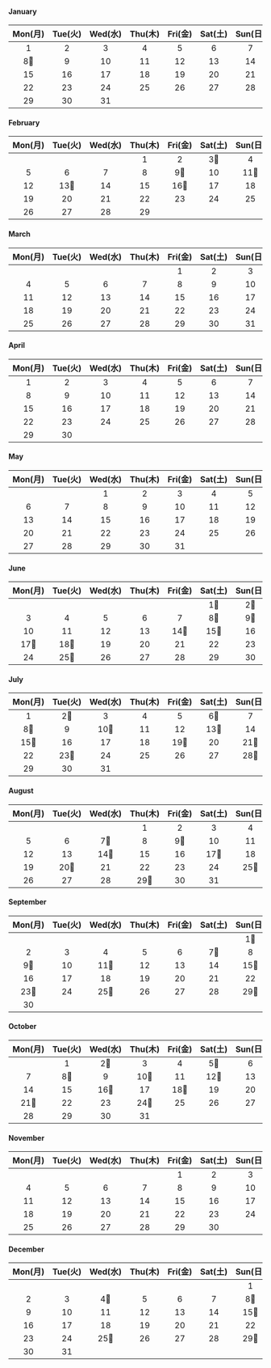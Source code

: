 #### January

|  Mon(月) | Tue(火) | Wed(水) | Thu(木) | Fri(金) | Sat(土) | Sun(日) |
| :-----: | :-----: | :-----: | :-----: | :-----: | :-----: | :-----: |
|     1    |     2    |     3    |     4    |     5    |     6    |     7    |
|   8🥑    |     9    |    10    |    11    |    12    |    13    |    14    |
|    15    |    16    |    17    |    18    |    19    |    20    |    21    |
|    22    |    23    |    24    |    25    |    26    |    27    |    28    |
|    29    |    30    |    31    |         |         |         |         |

#### February

|  Mon(月) | Tue(火) | Wed(水) | Thu(木) | Fri(金) | Sat(土) | Sun(日) |
| :-----: | :-----: | :-----: | :-----: | :-----: | :-----: | :-----: |
|         |         |         |     1    |     2    |   3🥑    |     4    |
|     5    |   6    |     7    |     8    |   9🥑    |    10    |    11🥑    |
|    12    |    13🥑    |    14    |    15    |    16🥑    |    17    |    18    |
|    19    |    20    |    21    |    22    |    23    |    24    |    25    |
|    26    |    27    |    28    |    29    |         |         |         |

#### March

|  Mon(月) | Tue(火) | Wed(水) | Thu(木) | Fri(金) | Sat(土) | Sun(日) |
| :-----: | :-----: | :-----: | :-----: | :-----: | :-----: | :-----: |
|         |         |         |         |     1    |     2    |     3    |
|     4    |     5    |     6    |     7    |     8    |     9    |    10    |
|    11    |    12    |    13    |    14    |    15    |    16    |    17    |
|    18    |    19    |    20    |    21    |    22    |    23    |    24    |
|    25    |    26    |    27    |    28    |    29    |    30    |    31    |

#### April

|  Mon(月) | Tue(火) | Wed(水) | Thu(木) | Fri(金) | Sat(土) | Sun(日) |
| :-----: | :-----: | :-----: | :-----: | :-----: | :-----: | :-----: |
|     1    |     2    |     3    |     4    |     5    |     6    |     7    |
|     8    |     9    |    10    |    11    |    12    |    13    |    14    |
|    15    |    16    |    17    |    18    |    19    |    20    |    21    |
|    22    |    23    |    24    |    25    |    26    |    27    |    28    |
|    29    |    30    |         |         |         |         |         |

#### May

|  Mon(月) | Tue(火) | Wed(水) | Thu(木) | Fri(金) | Sat(土) | Sun(日) |
| :-----: | :-----: | :-----: | :-----: | :-----: | :-----: | :-----: |
|         |         |     1    |     2    |     3    |     4    |     5    |
|     6    |     7    |     8    |     9    |    10    |    11    |    12    |
|    13    |    14    |    15    |    16    |    17    |    18    |    19    |
|    20    |    21    |    22    |    23    |    24    |    25    |    26    |
|    27    |    28    |    29    |    30    |    31    |         |         |

#### June

|  Mon(月) | Tue(火) | Wed(水) | Thu(木) | Fri(金) | Sat(土) | Sun(日) |
| :-----: | :-----: | :-----: | :-----: | :-----: | :-----: | :-----: |
|         |         |         |         |         |   1🥑    |   2🥑    |
|     3    |     4    |     5    |     6    |     7    |   8🥑    |   9🥑    |
|    10    |    11    |    12    |    13    |    14🥑    |    15🥑    |    16    |
|    17🥑    |    18🥑    |    19    |    20    |    21    |    22    |    23    |
|    24    |    25🥑    |    26    |    27    |    28    |    29    |    30    |

#### July

|  Mon(月) | Tue(火) | Wed(水) | Thu(木) | Fri(金) | Sat(土) | Sun(日) |
| :-----: | :-----: | :-----: | :-----: | :-----: | :-----: | :-----: |
|     1    |   2🥑    |     3    |     4    |     5    |   6🥑    |     7    |
|   8🥑    |     9    |    10🥑    |    11    |    12    |    13🥑    |    14    |
|    15🥑    |    16    |    17    |    18    |    19🥑    |    20    |    21🥑    |
|    22    |    23🥑    |    24    |    25    |    26    |    27    |    28🥑    |
|    29    |    30    |    31    |         |         |         |         |

#### August

|  Mon(月) | Tue(火) | Wed(水) | Thu(木) | Fri(金) | Sat(土) | Sun(日) |
| :-----: | :-----: | :-----: | :-----: | :-----: | :-----: | :-----: |
|         |         |         |     1    |     2    |     3    |     4    |
|     5    |     6    |   7🥑    |     8    |   9🥑    |    10    |    11    |
|    12    |    13    |    14🥑    |    15    |    16    |    17🥑    |    18    |
|    19    |    20🥑    |    21    |    22    |    23    |    24    |    25🥑    |
|    26    |    27    |    28    |    29🥑    |    30    |    31    |         |

#### September

|  Mon(月) | Tue(火) | Wed(水) | Thu(木) | Fri(金) | Sat(土) | Sun(日) |
| :-----: | :-----: | :-----: | :-----: | :-----: | :-----: | :-----: |
|         |         |         |         |         |         |   1🥑    |
|     2    |     3    |     4    |     5    |     6    |   7🥑    |     8    |
|   9🥑    |    10    |    11🥑    |    12    |    13    |    14    |    15🥑    |
|    16    |    17    |    18    |    19    |    20    |    21    |    22    |
|    23🥑    |    24    |    25🥑    |    26    |    27    |    28    |    29🥑    |
|    30    |         |         |         |         |         |         |

#### October

|  Mon(月) | Tue(火) | Wed(水) | Thu(木) | Fri(金) | Sat(土) | Sun(日) |
| :-----: | :-----: | :-----: | :-----: | :-----: | :-----: | :-----: |
|         |     1    |   2🥑    |     3    |     4    |   5🥑    |     6    |
|     7    |   8🥑    |     9    |    10🥑    |    11    |    12🥑    |    13    |
|    14    |    15    |    16🥑    |    17    |    18🥑    |    19    |    20    |
|    21🥑    |    22    |    23    |    24🥑    |    25    |    26    |    27    |
|    28    |    29    |    30    |    31    |         |         |         |

#### November

|  Mon(月) | Tue(火) | Wed(水) | Thu(木) | Fri(金) | Sat(土) | Sun(日) |
| :-----: | :-----: | :-----: | :-----: | :-----: | :-----: | :-----: |
|         |         |         |         |     1    |     2    |     3    |
|     4    |     5    |     6    |     7    |     8    |     9    |    10    |
|    11    |    12    |    13    |    14    |    15    |    16    |    17    |
|    18    |    19    |    20    |    21    |    22    |    23    |    24    |
|    25    |    26    |    27    |    28    |    29    |    30    |         |

#### December

|  Mon(月) | Tue(火) | Wed(水) | Thu(木) | Fri(金) | Sat(土) | Sun(日) |
| :-----: | :-----: | :-----: | :-----: | :-----: | :-----: | :-----: |
|         |         |         |         |         |         |     1    |
|     2    |     3    |   4🥑    |     5    |     6    |     7    |   8🥑    |
|     9    |    10    |    11    |    12    |    13    |    14    |    15🥑    |
|    16    |    17    |    18    |    19    |    20    |    21    |    22    |
|    23    |    24    |    25🥑    |    26    |    27    |    28    |    29🥑    |
|    30    |    31    |         |         |         |         |         |

